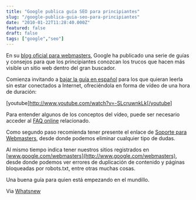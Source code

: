 ```yaml
---
title: "Google publica guía SEO para principiantes"
slug: "/google-publica-guia-seo-para-principiantes"
date: "2010-01-22T11:28:40.000Z"
featured: false
draft: false
tags: ["google","seo"]
---
```



En su [blog oficial para webmasters](http://googlewebmastercentral.blogspot.com/2010/01/google-seo-resources-for-beginners.html), Google ha publicado una serie de guías y consejos para que los principiantes conozcan los trucos que hacen más visible un sitio web dentro del gran buscador.

Comienza invitando a [bajar la guía en español](http://googlewebmaster-es.blogspot.com/2008/11/gua-seo-de-google-para-principiantes.html) para los que quieran leerla sin estar conectados a Internet, ofreciéndola en forma de vídeo de una hora de duración:

[youtube]http://www.youtube.com/watch?v=-SLcruwnkLk[/youtube]

Para entender algunos de los conceptos del vídeo, puede ser necesario acceder al [FAQ online](http://www.google.com/support/webmasters/bin/answer.py?answer=35769) relacionado.

Como segundo paso recomienda tener presente el enlace de [Soporte para Webmasters](http://www.google.com/support/webmasters/), desde donde podemos eliminar cualquier tipo de dudas.

Al mismo tiempo indica tener nuestros sitios registrados en [www.google.com/webmasters](http://www.google.com/webmasters), desde donde podemos ver errores de duplicación de contenido y páginas bloqueadas por robots.txt, entre otras muchas cosas.

Una buena guía para quien está empezando en el mundillo.

Via [Whatsnew](http://wwwhatsnew.com/2010/01/22/google-publica-guia-seo-para-principiantes/)



